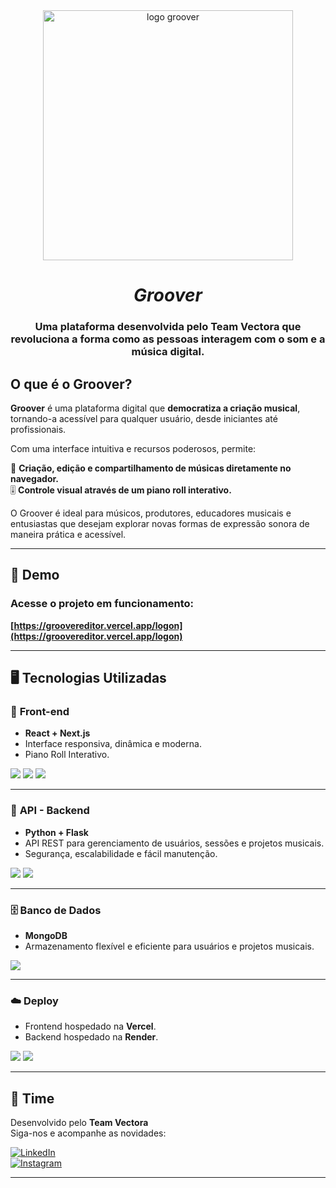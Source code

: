 <div align="center">
  <img src="public/img/vetora_camiseta_costas_png.png" alt="logo groover" height="400" />
</div>

<h1 align="center"><i>Groover</i></h1>
<h3 align="center">
  Uma plataforma desenvolvida pelo <b>Team Vectora</b> que revoluciona a forma como as pessoas interagem com o som e a música digital.
</h3>

##  O que é o Groover?

**Groover** é uma plataforma digital que **democratiza a criação musical**, tornando-a acessível para qualquer usuário, desde iniciantes até profissionais.

Com uma interface intuitiva e recursos poderosos, permite:

🎹 **Criação, edição e compartilhamento de músicas diretamente no navegador.**  
🎚️ **Controle visual através de um piano roll interativo.**  

O Groover é ideal para músicos, produtores, educadores musicais e entusiastas que desejam explorar novas formas de expressão sonora de maneira prática e acessível.

---

## 🔗 Demo

<h3>Acesse o projeto em funcionamento: </h3>

**[https://groovereditor.vercel.app/logon](https://groovereditor.vercel.app/logon)**

---

## 🖥️ Tecnologias Utilizadas

### 🎨 **Front-end**
- **React + Next.js**
- Interface responsiva, dinâmica e moderna.
- Piano Roll Interativo.

<div>
  <img src="https://img.shields.io/badge/JavaScript-F7DF1E?style=for-the-badge&logo=javascript&logoColor=black"/>
  <img src="https://img.shields.io/badge/React-20232A?style=for-the-badge&logo=react&logoColor=61DAFB"/>
  <img src="https://img.shields.io/badge/Next-black?style=for-the-badge&logo=next.js&logoColor=white"/>
</div>

---

### 🔗 **API - Backend**
- **Python + Flask**
- API REST para gerenciamento de usuários, sessões e projetos musicais.
- Segurança, escalabilidade e fácil manutenção.

<div>
  <img src="https://img.shields.io/badge/python-3670A0?style=for-the-badge&logo=python&logoColor=ffdd54"/>
  <img src="https://img.shields.io/badge/flask-%23000.svg?style=for-the-badge&logo=flask&logoColor=white"/>
</div>

---

### 🗄️ **Banco de Dados**
- **MongoDB**
- Armazenamento flexível e eficiente para usuários e projetos musicais.

<div>
  <img src="https://img.shields.io/badge/MongoDB-%234ea94b.svg?style=for-the-badge&logo=mongodb&logoColor=white"/>
</div>

---

### ☁️ **Deploy**
- Frontend hospedado na **Vercel**.  
- Backend hospedado na **Render**.

<div>
  <img src="https://img.shields.io/badge/vercel-%23000000.svg?style=for-the-badge&logo=vercel&logoColor=white"/>
  <img src="https://img.shields.io/badge/render-%23000000.svg?style=for-the-badge&logo=render&logoColor=white"/>
</div>

---

## 🧠 Time

Desenvolvido pelo **Team Vectora**  
Siga-nos e acompanhe as novidades:

[![LinkedIn](https://img.shields.io/badge/LinkedIn-0A66C2?style=for-the-badge&logo=linkedin&logoColor=white)](https://www.linkedin.com/company/team-vectora/)  
[![Instagram](https://img.shields.io/badge/Instagram-E4405F?style=for-the-badge&logo=instagram&logoColor=white)](https://www.instagram.com/teamvectora/)

---

